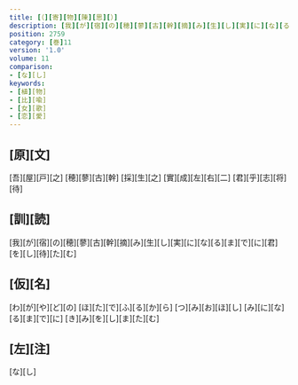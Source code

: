 ```yaml
---
title: [（][寄][物][陳][思][）]
description: [我][が][宿][の][穂][蓼][古][幹][摘][み][生][し][実][に][な][る][ま][で][に][君][を][し][待][た][む]
position: 2759
category: [巻]11
version: '1.0'
volume: 11
comparison:
- [な][し]
keywords:
- [植][物]
- [比][喩]
- [女][歌]
- [恋][愛]
---
```


## [原][文]

[吾][屋][戸][之] [穂][蓼][古][幹] [採][生][之] [實][成][左][右][二] [君][乎][志][将][待]

## [訓][読]

[我][が][宿][の][穂][蓼][古][幹][摘][み][生][し][実][に][な][る][ま][で][に][君][を][し][待][た][む]

## [仮][名]

[わ][が][や][ど][の] [ほ][た][で][ふ][る][か][ら] [つ][み][お][ほ][し] [み][に][な][る][ま][で][に] [き][み][を][し][ま][た][む]

## [左][注]

[な][し]
